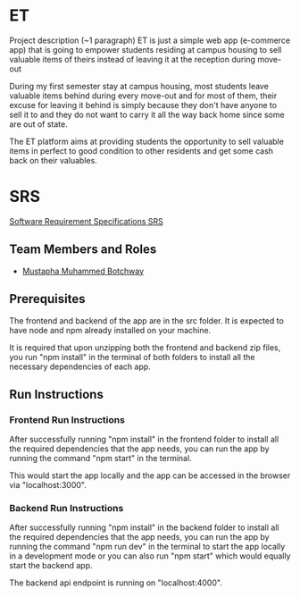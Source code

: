 # ET

Project description (~1 paragraph)
ET is just a simple web app (e-commerce app) that is going to empower students residing at campus housing to sell valuable items of theirs instead of leaving it at the reception during move-out

During my first semester stay at campus housing, most students leave valuable items behind during every move-out and for most of them, their excuse for leaving it behind is simply because they don't have anyone to sell it to and they do not want to carry it all the way back home since some are out of state.

The ET platform aims at providing students the opportunity to sell valuable items in perfect to good condition to other residents and get some cash back on their valuables.

# SRS
[Software Requirement Specifications SRS](https://github.com/muscoff/GVSU-CIS641-ET/blob/main/docs/software_requirements_specification_final.md)

## Team Members and Roles

* [Mustapha Muhammed Botchway](https://github.com/muscoff/CIS-641-Botchway/)

## Prerequisites
The frontend and backend of the app are in the src folder.
It is expected to have node and npm already installed on your machine.

It is required that upon unzipping both the frontend and backend zip files,
you run "npm install" in the terminal of both folders to install all the necessary dependencies of each app.

## Run Instructions

### Frontend Run Instructions
After successfully running "npm install" in the frontend folder to install all the required dependencies that the app needs, you can run the app by
running the command "npm start" in the terminal.

This would start the app locally and the app can be accessed in the browser via "localhost:3000".


### Backend Run Instructions
After successfully running "npm install" in the backend folder to install all the required dependencies that the app needs, you can run the app by
running the command "npm run dev" in the terminal to start the app locally in a development mode or you can also run "npm start" which would equally start the backend app.

The backend api endpoint is running on "localhost:4000".